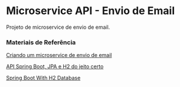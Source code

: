 # Microservice API - Envio de Email

Projeto de microservice de envio de email.

### Materiais de Referência

[Criando um microservice de envio de email](https://www.youtube.com/watch?v=ZBleZzJf6ro)

[API Spring Boot, JPA e H2 do jeito certo](https://www.youtube.com/watch?v=HHXn-nT3g10)

[Spring Boot With H2 Database](https://www.baeldung.com/spring-boot-h2-database)